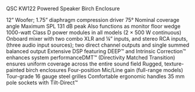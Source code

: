 QSC KW122 Powered Speaker Birch Enclosure 

12” Woofer; 1.75” diaphragm compression driver
75° Nominal coverage angle
Maximum SPL 131 dB peak
Also functions as monitor floor wedge
1000-watt Class D power modules in all models (2 × 500 W continuous)
Onboard mixer with two combo XLR and ¼” inputs, and stereo RCA inputs, (three audio input sources); two direct channel outputs and single summed balanced output
Extensive DSP featuring DEEP™ and Intrinsic Correction™ enhances system performanceDMT™ (Directivity Matched Transition) ensures uniform coverage across the entire sound field
Rugged, texture-painted birch enclosures
Four-position Mic/Line gain (full-range models)
Tour-grade 16 gauge steel grilles
Comfortable ergonomic handles
35 mm pole sockets with Tilt-Direct™

